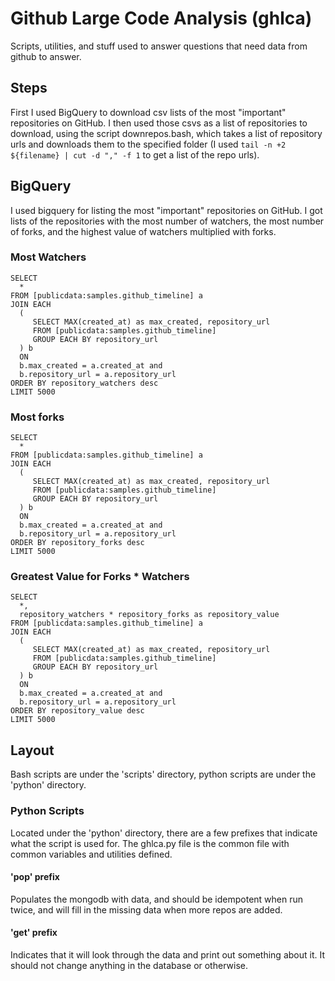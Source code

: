 Github Large Code Analysis (ghlca)
==================================

Scripts, utilities, and stuff used to answer questions that need data from github to answer.

## Steps
First I used BigQuery to download csv lists of the most "important" repositories on GitHub. I then used those csvs as a list of repositories to download, using the script downrepos.bash, which takes a list of repository urls and downloads them to the specified folder (I used `tail -n +2 ${filename} | cut -d "," -f 1` to get a list of the repo urls).

## BigQuery
I used bigquery for listing the most "important" repositories on GitHub. I got lists of the repositories with the most number of watchers, the most number of forks, and the highest value of watchers multiplied with forks.
### Most Watchers
    SELECT
      *
    FROM [publicdata:samples.github_timeline] a
    JOIN EACH
      (
         SELECT MAX(created_at) as max_created, repository_url 
         FROM [publicdata:samples.github_timeline]
         GROUP EACH BY repository_url
      ) b
      ON 
      b.max_created = a.created_at and
      b.repository_url = a.repository_url
    ORDER BY repository_watchers desc
    LIMIT 5000
### Most forks
    SELECT
      *
    FROM [publicdata:samples.github_timeline] a
    JOIN EACH
      (
         SELECT MAX(created_at) as max_created, repository_url 
         FROM [publicdata:samples.github_timeline]
         GROUP EACH BY repository_url
      ) b
      ON 
      b.max_created = a.created_at and
      b.repository_url = a.repository_url
    ORDER BY repository_forks desc
    LIMIT 5000
### Greatest Value for Forks * Watchers
    SELECT
      *,
      repository_watchers * repository_forks as repository_value
    FROM [publicdata:samples.github_timeline] a
    JOIN EACH
      (
         SELECT MAX(created_at) as max_created, repository_url 
         FROM [publicdata:samples.github_timeline]
         GROUP EACH BY repository_url
      ) b
      ON 
      b.max_created = a.created_at and
      b.repository_url = a.repository_url
    ORDER BY repository_value desc
    LIMIT 5000
## Layout
Bash scripts are under the 'scripts' directory, python scripts are under the 'python' directory.
### Python Scripts
Located under the 'python' directory, there are a few prefixes that indicate what the script is used for.
The ghlca.py file is the common file with common variables and utilities defined.
#### 'pop' prefix
Populates the mongodb with data, and should be idempotent when run twice, and will fill in the missing data when more repos are added.
#### 'get' prefix
Indicates that it will look through the data and print out something about it. It should not change anything in the database or otherwise.


